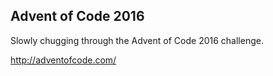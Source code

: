 ## Advent of Code 2016

Slowly chugging through the Advent of Code 2016 challenge.

http://adventofcode.com/
